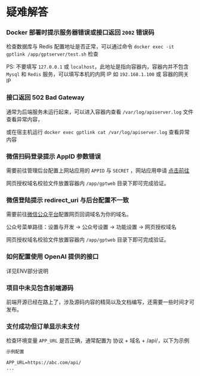 # 疑难解答

### Docker 部署时提示服务器错误或接口返回 `2002` 错误码

检查数据库与 Redis 配置地址是否正常，可以通过命令 `docker exec -it gptlink /app/gptserver/test.sh` 检查

PS: 不要填写 `127.0.0.1` 或 `localhost`，此地址是指向容器内，容器内并不包含 `Mysql` 和 `Redis` 服务，可以填写本机的内网 IP 如 `192.168.1.100` 或 容器的网关 IP

### 接口返回 502 Bad Gateway

通常为后端服务未运行起来，可以进入容器内查看 `/var/log/apiserver.log` 文件查看异常内容，

或在宿主机运行 `docker exec gptlink cat /var/log/apiserver.log` 查看异常内容

### 微信扫码登录提示 AppID 参数错误

需要前往管理后台配置上网站应用的 `APPID` 与 `SECRET` ，网站应用申请 [点击前往](https://open.weixin.qq.com/)

网页授权域名校验文件放置容器内 `/app/gptweb` 目录下即可完成验证。


### 微信登陆提示 redirect_uri 与后台配置不一致

需要前往[微信公众平台](https://mp.weixin.qq.com/)配置网页回调域名为你的域名。

公众号菜单路径：设置与开发 -> 公众号设置 -> 功能设置 -> 网页授权域名

网页授权域名校验文件放置容器内 `/app/gptweb` 目录下即可完成验证。


### 如何配置使用 OpenAI 提供的接口

详见ENV部分说明

### 项目中未见包含前端源码

前端开源已经在路上了，涉及源码内容的精简以及文档编写，还需要一些时间才可发布。


### 支付成功但订单显示未支付

检查环境变量 `APP_URL` 是否正确，通常配置为 协议 + 域名 + /api/，以下为示例

```txt
示例配置

APP_URL=https://abc.com/api/
...
```
